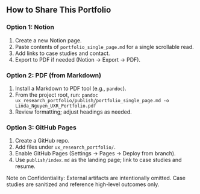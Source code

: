 ## How to Share This Portfolio

### Option 1: Notion
1. Create a new Notion page.
2. Paste contents of `portfolio_single_page.md` for a single scrollable read.
3. Add links to case studies and contact.
4. Export to PDF if needed (Notion → Export → PDF).

### Option 2: PDF (from Markdown)
1. Install a Markdown to PDF tool (e.g., `pandoc`).
2. From the project root, run: `pandoc ux_research_portfolio/publish/portfolio_single_page.md -o Linda_Nguyen_UXR_Portfolio.pdf`
3. Review formatting; adjust headings as needed.

### Option 3: GitHub Pages
1. Create a GitHub repo.
2. Add files under `ux_research_portfolio/`.
3. Enable GitHub Pages (Settings → Pages → Deploy from branch).
4. Use `publish/index.md` as the landing page; link to case studies and resume.

Note on Confidentiality: External artifacts are intentionally omitted. Case studies are sanitized and reference high-level outcomes only.


